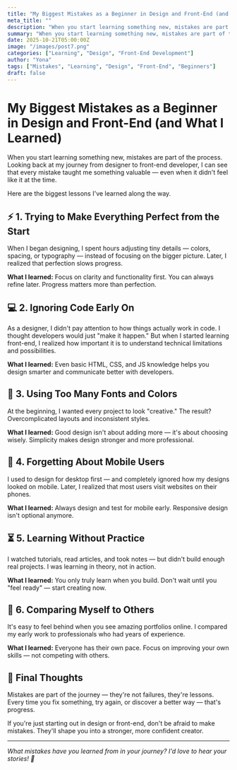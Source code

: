```yaml
---
title: "My Biggest Mistakes as a Beginner in Design and Front-End (and What I Learned)"
meta_title: ""
description: "When you start learning something new, mistakes are part of the process. Looking back at my journey from designer to front-end developer, I can see that every mistake taught me something valuable."
summary: "When you start learning something new, mistakes are part of the process. Looking back at my journey from designer to front-end developer, I can see that every mistake taught me something valuable — even when it didn't feel like it at the time."
date: 2025-10-21T05:00:00Z
image: "/images/post7.png"
categories: ["Learning", "Design", "Front-End Development"]
author: "Yona"
tags: ["Mistakes", "Learning", "Design", "Front-End", "Beginners"]
draft: false
---
```


# My Biggest Mistakes as a Beginner in Design and Front-End (and What I Learned)

When you start learning something new, mistakes are part of the process.
Looking back at my journey from designer to front-end developer, I can see that every mistake taught me something valuable — even when it didn't feel like it at the time.

Here are the biggest lessons I've learned along the way.

## ⚡ 1. Trying to Make Everything Perfect from the Start

When I began designing, I spent hours adjusting tiny details — colors, spacing, or typography — instead of focusing on the bigger picture.
Later, I realized that perfection slows progress.

**What I learned:**
Focus on clarity and functionality first. You can always refine later. Progress matters more than perfection.

## 💻 2. Ignoring Code Early On

As a designer, I didn't pay attention to how things actually work in code. I thought developers would just "make it happen."
But when I started learning front-end, I realized how important it is to understand technical limitations and possibilities.

**What I learned:**
Even basic HTML, CSS, and JS knowledge helps you design smarter and communicate better with developers.

## 🎨 3. Using Too Many Fonts and Colors

At the beginning, I wanted every project to look "creative."
The result? Overcomplicated layouts and inconsistent styles.

**What I learned:**
Good design isn't about adding more — it's about choosing wisely. Simplicity makes design stronger and more professional.

## 📱 4. Forgetting About Mobile Users

I used to design for desktop first — and completely ignored how my designs looked on mobile.
Later, I realized that most users visit websites on their phones.

**What I learned:**
Always design and test for mobile early. Responsive design isn't optional anymore.

## ⏳ 5. Learning Without Practice

I watched tutorials, read articles, and took notes — but didn't build enough real projects.
I was learning in theory, not in action.

**What I learned:**
You only truly learn when you build. Don't wait until you "feel ready" — start creating now.

## 🤯 6. Comparing Myself to Others

It's easy to feel behind when you see amazing portfolios online. I compared my early work to professionals who had years of experience.

**What I learned:**
Everyone has their own pace. Focus on improving your own skills — not competing with others.

## 🌱 Final Thoughts

Mistakes are part of the journey — they're not failures, they're lessons.
Every time you fix something, try again, or discover a better way — that's progress.

If you're just starting out in design or front-end, don't be afraid to make mistakes.
They'll shape you into a stronger, more confident creator.

---

*What mistakes have you learned from in your journey? I'd love to hear your stories! 💬*
